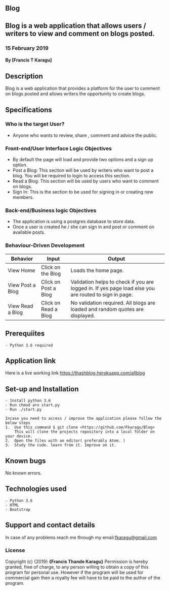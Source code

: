 ## Blog
## Blog is a web application that allows users / writers to view and comment on blogs posted.
### 15 February 2019
#### By **[Francis T Karagu]**

## Description
Blog is a web application that provides a platform for the user to comment on blogs posted and allows writers the opportunity to create blogs.

## Specifications
### Who is the target User?
* Anyone who wants to review, share , comment and advice the public.

### Front-end/User Interface Logic Objectives
* By default the page will load and provide two options and a sign up option.
* Post a Blog: This section will be used by writers who want to post a blog. You will be required to login to access this section.
* Read a Blog: This section will be used by users who want to comment on blogs.
* Sign In: This is the section to be used for signing in or creating new members.

### Back-end/Business logic Objectives
* The application is using a postgres database to store data.
* Once a user is created he / she can sign in and post or comment on available posts.

### Behaviour-Driven Development
| Behavior            | Input                         | Output                        |
| ------------------- | ----------------------------- | ----------------------------- |
| View Home | Click on the Blog | Loads the home page. |
| View Post a Blog | Click on Post a Blog | Validation helps to check if you are logged in. If yes page load else you are routed to sign in page.|
| View Read a Blog | Click on Read a Blog | No validation required. All blogs are loaded and random quotes are displayed.|

## Prerequiites
    - Python 3.6 required

## Application link
Here is a live working link https://thashblog.herokuapp.com/allblog

## Set-up and Installation
    - Install python 3.6
    - Run chmod a+x start.py
    - Run ./start.py

    Incase you need to access / improve the application please follow the below steps
    1.  Use this command $ git clone <https://github.com/Fkaragu/Blog>
        This will clone the projects repository into a local folder on your device.
    2.  Open the files with an editor( preferably Atom. )
    3.  Study the code. learn from it. Improve on it.

## Known bugs
No known errors.

## Technologies used
    - Python 3.6
    - HTML
    - Bootstrap

## Support and contact details
In case of any problems reach me through my email:fkaragu@gmail.com

### License
Copyright (c) {2019} **{Francis Thande Karagu}**
Permission is hereby granted, free of charge, to any person willing to obtain a copy of this program for personal use. However if the program will be used for commercial gain then a royalty fee will have to be paid to the author of the program.
